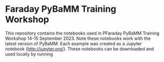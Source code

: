 # Faraday PyBaMM Training Workshop

This repository contains the notebooks used in PFaraday PyBaMM Training Workshop 14-15 September 2023. 
Note these notebooks work with the latest version of PyBaMM.
Each example was created as a Jupyter notebook (http://jupyter.org/).
These notebooks can be downloaded and used locally by running
